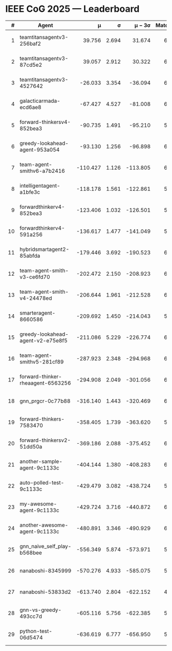 # IEEE CoG 2025 — Leaderboard

| # | Agent | μ | σ | μ − 3σ | Matches | Updated |
|---:|---|---:|---:|---:|---:|---|
| 1 | teamtitansagentv3-256baf2 | 39.756 | 2.694 | 31.674 | 6466 | 2025-08-19 13:51 |
| 2 | teamtitansagentv3-87cd5e2 | 39.057 | 2.912 | 30.322 | 6572 | 2025-08-19 13:51 |
| 3 | teamtitansagentv3-4527642 | -26.033 | 3.354 | -36.094 | 6234 | 2025-08-19 13:51 |
| 4 | galacticarmada-ecd6ae8 | -67.427 | 4.527 | -81.008 | 6560 | 2025-08-19 13:51 |
| 5 | forward-thinkersv4-852bea3 | -90.735 | 1.491 | -95.210 | 5753 | 2025-08-19 13:51 |
| 6 | greedy-lookahead-agent-953a054 | -93.130 | 1.256 | -96.898 | 6136 | 2025-08-19 13:51 |
| 7 | team-agent-smithv6-a7b2416 | -110.427 | 1.126 | -113.805 | 6160 | 2025-08-19 13:51 |
| 8 | intelligentagent-a1bfe3c | -118.178 | 1.561 | -122.861 | 5284 | 2025-08-19 13:51 |
| 9 | forwardthinkerv4-852bea3 | -123.406 | 1.032 | -126.501 | 5118 | 2025-08-19 13:51 |
| 10 | forwardthinkerv4-591a256 | -136.617 | 1.477 | -141.049 | 5712 | 2025-08-19 13:51 |
| 11 | hybridsmartagent2-85abfda | -179.446 | 3.692 | -190.523 | 6046 | 2025-08-19 13:51 |
| 12 | team-agent-smith-v3-ce6fd70 | -202.472 | 2.150 | -208.923 | 6882 | 2025-08-19 13:51 |
| 13 | team-agent-smith-v4-24478ed | -206.644 | 1.961 | -212.528 | 6762 | 2025-08-19 13:51 |
| 14 | smarteragent-8660586 | -209.692 | 1.450 | -214.043 | 5445 | 2025-08-19 13:51 |
| 15 | greedy-lookahead-agent-v2-e75e8f5 | -211.086 | 5.229 | -226.774 | 6656 | 2025-08-19 13:51 |
| 16 | team-agent-smithv5-281cf89 | -287.923 | 2.348 | -294.968 | 6580 | 2025-08-19 13:51 |
| 17 | forward-thinker-rheaagent-6563256 | -294.908 | 2.049 | -301.056 | 6062 | 2025-08-19 13:51 |
| 18 | gnn_prgcr-0c77b88 | -316.140 | 1.443 | -320.469 | 6170 | 2025-08-19 13:51 |
| 19 | forward-thinkers-7583470 | -358.405 | 1.739 | -363.620 | 5800 | 2025-08-19 13:51 |
| 20 | forward-thinkersv2-51dd50a | -369.186 | 2.088 | -375.452 | 6642 | 2025-08-19 13:51 |
| 21 | another-sample-agent-9c1133c | -404.144 | 1.380 | -408.283 | 6280 | 2025-08-19 13:51 |
| 22 | auto-polled-test-9c1133c | -429.479 | 3.082 | -438.724 | 5960 | 2025-08-19 13:51 |
| 23 | my-awesome-agent-9c1133c | -429.724 | 3.716 | -440.872 | 6760 | 2025-08-19 13:51 |
| 24 | another-awesome-agent-9c1133c | -480.891 | 3.346 | -490.929 | 6900 | 2025-08-19 13:51 |
| 25 | gnn_naive_self_play-b568bee | -556.349 | 5.874 | -573.971 | 5300 | 2025-08-19 13:51 |
| 26 | nanaboshi-8345999 | -570.276 | 4.933 | -585.075 | 5500 | 2025-08-19 13:51 |
| 27 | nanaboshi-53833d2 | -613.740 | 2.804 | -622.152 | 4820 | 2025-08-19 13:51 |
| 28 | gnn-vs-greedy-493cc7d | -605.116 | 5.756 | -622.385 | 5320 | 2025-08-19 13:51 |
| 29 | python-test-06d5474 | -636.619 | 6.777 | -656.950 | 5090 | 2025-08-19 13:51 |
